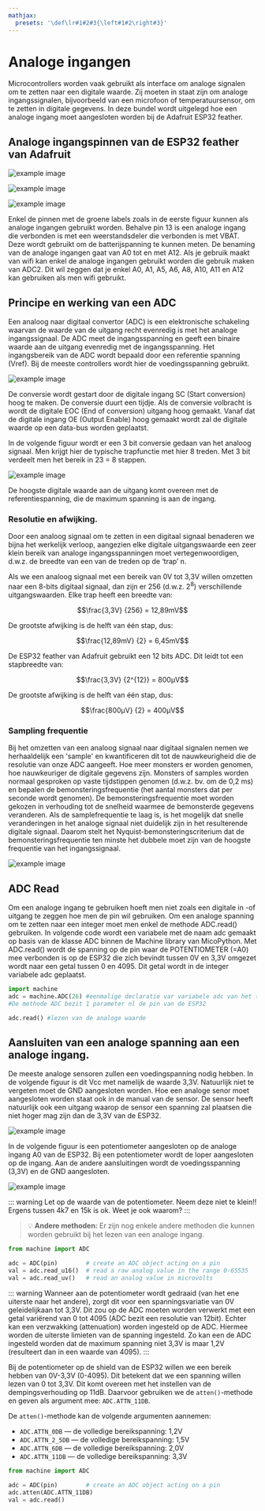```yaml
---
mathjax:
  presets: '\def\lr#1#2#3{\left#1#2\right#3}'
---
```


# Analoge ingangen

Microcontrollers worden vaak gebruikt als interface om analoge signalen om te zetten naar een digitale waarde.
Zij moeten in staat zijn om analoge ingangssignalen, bijvoorbeeld van een microfoon of temperatuursensor, om te zetten in digitale gegevens.
In deze bundel wordt uitgelegd hoe een analoge ingang moet aangesloten worden bij de Adafruit ESP32 feather.

## Analoge ingangspinnen van de ESP32 feather van Adafruit

![example image](./images/vsc_28.png "De digitale IO-pinnen van de Adafruit Huzzah ESP32 feather")

![example image](./images/feather_pinouttop.jpg "De digitale IO-pinnen van de Adafruit Huzzah ESP32 feather")

![example image](./images/esp32_2.jpg "De digitale IO-pinnen van de Adafruit Huzzah ESP32 feather")

Enkel de pinnen met de groene labels zoals in de eerste figuur kunnen als analoge ingangen gebruikt worden. Behalve pin 13 is een analoge ingang die verbonden is met een weerstandsdeler die
verbonden is met VBAT. Deze wordt gebruikt om de batterijspanning te kunnen meten.
De benaming van de analoge ingangen gaat van A0 tot en met A12.
Als je gebruik maakt van wifi kan enkel de analoge ingangen gebruikt worden die gebruik maken van ADC2. Dit wil zeggen dat je enkel A0, A1, A5, A6, A8, A10, A11 en A12 kan gebruiken als men wifi gebruikt.

## Principe en werking van een ADC

Een analoog naar digitaal convertor (ADC) is een elektronische schakeling waarvan de waarde van de uitgang recht evenredig is met het analoge ingangssignaal.
De ADC meet de ingangsspanning en geeft een binaire waarde aan de uitgang evenredig met de ingangsspanning.
Het ingangsbereik van de ADC wordt bepaald door een referentie spanning (Vref). Bij de meeste controllers wordt hier de voedingsspanning gebruikt.

![example image](./images/adc1.png "Blokschema van een analoog naar digitaal converter.")

De conversie wordt gestart door de digitale ingang SC (Start conversion) hoog te maken.
De conversie duurt een tijdje. Als de conversie volbracht is wordt de digitale EOC (End of conversion) uitgang hoog gemaakt.
Vanaf dat de digitale ingang OE (Output Enable) hoog gemaakt wordt zal de digitale waarde op een data-bus worden geplaatst.

In de volgende figuur wordt er een 3 bit conversie gedaan van het analoog signaal. Men krijgt hier de typische trapfunctie met hier 8 treden. Met 3 bit verdeelt men het bereik in 23 = 8 stappen.

![example image](./images/adc2.png "Principe van een 3-bit ADC conversie.")

De hoogste digitale waarde aan de uitgang komt overeen met de referentiespanning, die de maximum spanning is aan de ingang.

### Resolutie en afwijking.

Door een analoog signaal om te zetten in een digitaal signaal benaderen we bijna het werkelijk verloop, aangezien elke digitale uitgangswaarde een zeer klein bereik van analoge ingangsspanningen moet vertegenwoordigen, d.w.z. de breedte van een van de treden op de ‘trap’ n.

Als we een analoog signaal met een bereik van 0V tot 3,3V willen omzetten naar een 8-bits digitaal
signaal, dan zijn er 256 (d.w.z. 2<sup>8</sup>) verschillende uitgangswaarden. Elke trap heeft een breedte van:

$$\frac{3,3V} {256} = 12,89mV$$

De grootste afwijking is de helft van één stap, dus: 

$$\frac{12,89mV} {2} = 6,45mV$$

De ESP32 feather van Adafruit gebruikt een 12 bits ADC. Dit leidt tot een stapbreedte van:

$$\frac{3,3V} {2^{12}} = 800µV$$

De grootste afwijking is de helft van één stap, dus: 

$$\frac{800µV} {2} = 400µV$$

### Sampling frequentie

Bij het omzetten van een analoog signaal naar digitaal signalen nemen we herhaaldelijk een 'sample' en kwantificeren dit tot de nauwkeurigheid die de resolutie van onze ADC aangeeft.
Hoe meer monsters er worden genomen, hoe nauwkeuriger de digitale gegevens zijn. Monsters of samples worden normaal gesproken op vaste tijdstippen genomen (d.w.z. bv. om de 0,2 ms) en bepalen de bemonsteringsfrequentie (het aantal monsters dat per seconde wordt genomen).
De bemonsteringsfrequentie moet worden gekozen in verhouding tot de snelheid waarmee de bemonsterde gegevens veranderen. Als de samplefrequentie te laag is, is het mogelijk dat snelle veranderingen in het analoge signaal niet duidelijk zijn in het resulterende digitale signaal.
Daarom stelt het Nyquist-bemonsteringscriterium dat de bemonsteringsfrequentie ten minste het dubbele moet zijn van de hoogste frequentie van het ingangssignaal.

![example image](./images/adc3.png "Het sampelen van een analoog signaal.")

## ADC Read

Om een analoge ingang te gebruiken hoeft men niet zoals een digitale in -of uitgang te zeggen hoe men de pin wil gebruiken. Om een analoge spanning om te zetten naar een integer moet men enkel de methode ADC.read() gebruiken.
In volgende code wordt een variabele met de naam adc gemaakt op basis van de klasse ADC binnen de Machine library van MicoPython. Met ADC.read() wordt de spanning op de pin waar de POTENTIOMETER (=A0) mee verbonden is op de ESP32 die zich bevindt tussen 0V en 3,3V omgezet wordt naar een getal tussen 0 en 4095.
Dit getal wordt in de integer variabele adc geplaatst.

```python
import machine
adc = machine.ADC(26) #eenmalige declaratie var variabele adc van het type ADC
#De methode ADC bezit 1 parameter nl de pin van de ESP32

adc.read() #lezen van de analoge waarde
```

## Aansluiten van een analoge spanning aan een analoge ingang.

De meeste analoge sensoren zullen een voedingspanning nodig hebben. In de volgende figuur is dit Vcc met namelijk de waarde 3,3V. Natuurlijk niet te vergeten moet de GND aangesloten worden. Hoe een analoge senor moet aangesloten worden staat ook in de manual van de sensor.
De sensor heeft natuurlijk ook een uitgang waarop de sensor een spanning zal plaatsen die niet hoger mag zijn dan de 3,3V van de ESP32.

![example image](./images/adc4.png "Aansluiten van een analoge sensor aan de ESP32 feather van Adafruit.")

In de volgende figuur is een potentiometer aangesloten op de analoge ingang A0 van de ESP32. Bij een potentiometer wordt de loper aangesloten op de ingang. Aan de andere aansluitingen wordt de voedingsspanning (3,3V) en de GND aangesloten.

![example image](./images/adc5.png "Aansluiten van een potentiometer aan de ESP32 feather van Adafruit.")

::: warning
Let op de waarde van de potentiometer. Neem deze niet te klein!! Ergens tussen 4k7 en 15k is ok. Weet je ook waarom?
:::

> :bulb: **Andere methoden:** Er zijn nog enkele andere methoden die kunnen worden gebruikt bij het lezen van een analoge ingang.

```python
from machine import ADC

adc = ADC(pin)        # create an ADC object acting on a pin
val = adc.read_u16()  # read a raw analog value in the range 0-65535
val = adc.read_uv()   # read an analog value in microvolts
```

::: warning
Wanneer aan de potentiometer wordt gedraaid (van het ene uiterste naar het andere), zorgt dit voor een spanningsvariatie van 0V geleidelijkaan tot 3,3V. Dit zou op de ADC moeten worden verwerkt met een getal variërend van 0 tot 4095 (ADC bezit een resolutie van 12bit). Echter kan een verzwakking (attenuation) worden ingesteld op de ADC. Hiermee worden de uiterste limieten van de spanning ingesteld. Zo kan een de ADC ingesteld worden dat de maximum spanning niet 3,3V is maar 1,2V (resulteert dan in een waarde van 4095).
:::

Bij de potentiometer op de shield van de ESP32 willen we een bereik hebben van 0V-3,3V (0-4095).
Dit betekent dat we een spanning willen lezen van 0 tot 3,3V. Dit komt overeen met het instellen van de dempingsverhouding op 11dB. Daarvoor gebruiken we de `atten()`-methode en geven als argument mee: `ADC.ATTN_11DB`.

De `atten()`-methode kan de volgende argumenten aannemen:

- `ADC.ATTN_0DB` — de volledige bereikspanning: 1,2V  
- `ADC.ATTN_2_5DB` — de volledige bereikspanning: 1,5V  
- `ADC.ATTN_6DB` — de volledige bereikspanning: 2,0V  
- `ADC.ATTN_11DB` — de volledige bereikspanning: 3,3V  

```python
from machine import ADC

adc = ADC(pin)        # create an ADC object acting on a pin
adc.atten(ADC.ATTN_11DB)
val = adc.read()  

```

